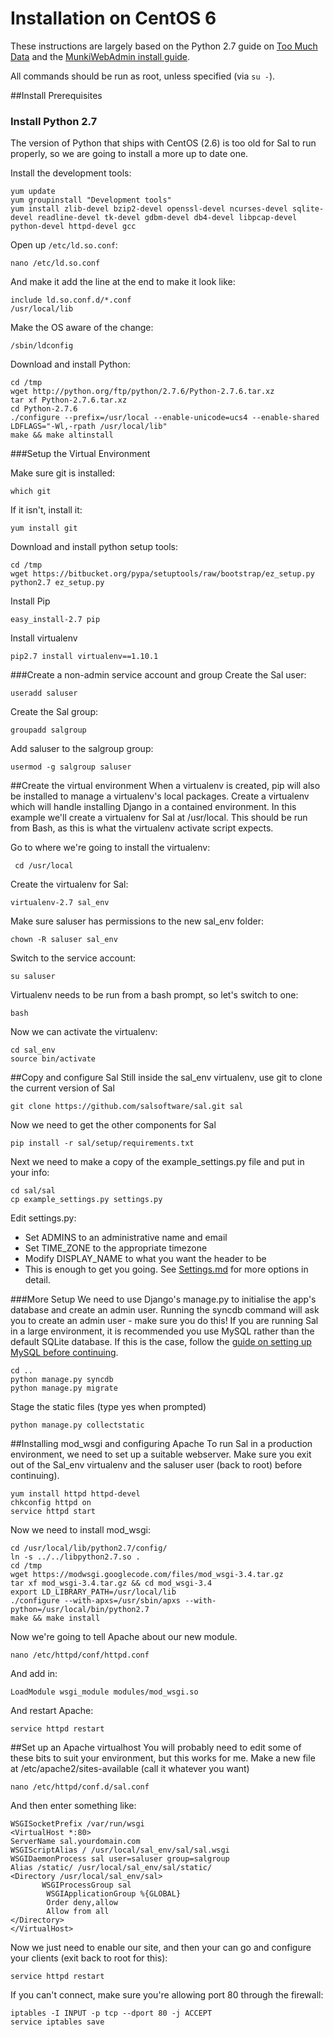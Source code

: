 Installation on CentOS 6
=====================

These instructions are largely based on the Python 2.7 guide on [Too Much Data](http://toomuchdata.com/2014/02/14/how-to-install-modern-python-on-centos-6/) and the [MunkiWebAdmin install guide](https://code.google.com/p/munki/wiki/MunkiWebAdminLinuxSetup).

All commands should be run as root, unless specified (via ``su -``).

##Install Prerequisites

### Install Python 2.7

The version of Python that ships with CentOS (2.6) is too old for Sal to run properly, so we are going to install a more up to date one.

Install the development tools:

	yum update
	yum groupinstall "Development tools"
	yum install zlib-devel bzip2-devel openssl-devel ncurses-devel sqlite-devel readline-devel tk-devel gdbm-devel db4-devel libpcap-devel python-devel httpd-devel gcc

Open up ``/etc/ld.so.conf``:

	nano /etc/ld.so.conf

And make it add the line at the end to make it look like:

	include ld.so.conf.d/*.conf
	/usr/local/lib

Make the OS aware of the change:

	/sbin/ldconfig

Download and install Python:

	cd /tmp
	wget http://python.org/ftp/python/2.7.6/Python-2.7.6.tar.xz
	tar xf Python-2.7.6.tar.xz
	cd Python-2.7.6
	./configure --prefix=/usr/local --enable-unicode=ucs4 --enable-shared LDFLAGS="-Wl,-rpath /usr/local/lib"
	make && make altinstall

###Setup the Virtual Environment

Make sure git is installed:

	which git

If it isn't, install it:

	yum install git

Download and install python setup tools:

	cd /tmp
	wget https://bitbucket.org/pypa/setuptools/raw/bootstrap/ez_setup.py
	python2.7 ez_setup.py

Install Pip

	easy_install-2.7 pip

Install virtualenv

	pip2.7 install virtualenv==1.10.1

###Create a non-admin service account and group
Create the Sal user:

	useradd saluser

Create the Sal group:

	groupadd salgroup

Add saluser to the salgroup group:

	usermod -g salgroup saluser

##Create the virtual environment
When a virtualenv is created, pip will also be installed to manage a virtualenv's local packages. Create a virtualenv which will handle installing Django in a contained environment. In this example we'll create a virtualenv for Sal at /usr/local. This should be run from Bash, as this is what the virtualenv activate script expects.

Go to where we're going to install the virtualenv:

	 cd /usr/local

Create the virtualenv for Sal:

	virtualenv-2.7 sal_env

Make sure saluser has permissions to the new sal_env folder:

	chown -R saluser sal_env

Switch to the service account:

	su saluser

Virtualenv needs to be run from a bash prompt, so let's switch to one:

	bash

Now we can activate the virtualenv:

	cd sal_env
	source bin/activate
	
##Copy and configure Sal
Still inside the sal_env virtualenv, use git to clone the current version of Sal

	git clone https://github.com/salsoftware/sal.git sal

Now we need to get the other components for Sal

	pip install -r sal/setup/requirements.txt

Next we need to make a copy of the example_settings.py file and put in your info:

	cd sal/sal
	cp example_settings.py settings.py

Edit settings.py:

* Set ADMINS to an administrative name and email
* Set TIME_ZONE to the appropriate timezone
* Modify DISPLAY_NAME to what you want the header to be
* This is enough to get you going. See [Settings.md](https://github.com/salsoftware/sal/blob/master/docs/Settings.md) for more options in detail.

###More Setup
We need to use Django's manage.py to initialise the app's database and create an admin user. Running the syncdb command will ask you to create an admin user - make sure you do this! If you are running Sal in a large environment, it is recommended you use MySQL rather than the default SQLite database. If this is the case, follow the [guide on setting up MySQL before continuing](https://github.com/salsoftware/sal/blob/master/docs/Using_mysql_on_CentOS6.md).

	cd ..
	python manage.py syncdb
	python manage.py migrate

Stage the static files (type yes when prompted)

	python manage.py collectstatic

##Installing mod_wsgi and configuring Apache
To run Sal in a production environment, we need to set up a suitable webserver. Make sure you exit out of the Sal_env virtualenv and the saluser user (back to root) before continuing).

	yum install httpd httpd-devel
	chkconfig httpd on
	service httpd start

Now we need to install mod_wsgi:

	cd /usr/local/lib/python2.7/config/
	ln -s ../../libpython2.7.so .
	cd /tmp
	wget https://modwsgi.googlecode.com/files/mod_wsgi-3.4.tar.gz
	tar xf mod_wsgi-3.4.tar.gz && cd mod_wsgi-3.4
	export LD_LIBRARY_PATH=/usr/local/lib
	./configure --with-apxs=/usr/sbin/apxs --with-python=/usr/local/bin/python2.7
	make && make install

Now we're going to tell Apache about our new module.

	nano /etc/httpd/conf/httpd.conf

And add in:

	LoadModule wsgi_module modules/mod_wsgi.so

And restart Apache:

	service httpd restart

##Set up an Apache virtualhost
You will probably need to edit some of these bits to suit your environment, but this works for me. Make a new file at /etc/apache2/sites-available (call it whatever you want)

	nano /etc/httpd/conf.d/sal.conf

And then enter something like:

	WSGISocketPrefix /var/run/wsgi
	<VirtualHost *:80>
	ServerName sal.yourdomain.com
   	WSGIScriptAlias / /usr/local/sal_env/sal/sal.wsgi
   	WSGIDaemonProcess sal user=saluser group=salgroup
   	Alias /static/ /usr/local/sal_env/sal/static/
   	<Directory /usr/local/sal_env/sal>
    	   WSGIProcessGroup sal
       		WSGIApplicationGroup %{GLOBAL}
       		Order deny,allow
       		Allow from all
   	</Directory>
	</VirtualHost>

Now we just need to enable our site, and then your can go and configure your clients (exit back to root for this):

	service httpd restart

If you can't connect, make sure you're allowing port 80 through the firewall:

	iptables -I INPUT -p tcp --dport 80 -j ACCEPT
	service iptables save
